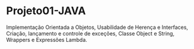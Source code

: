 # Projeto01-JAVA
Implementação Orientada a Objetos, Usabilidade de Herença e Interfaces, Criação, lançamento e controle de exceções, Classe Object e String, Wrappers e Expressões Lambda.
